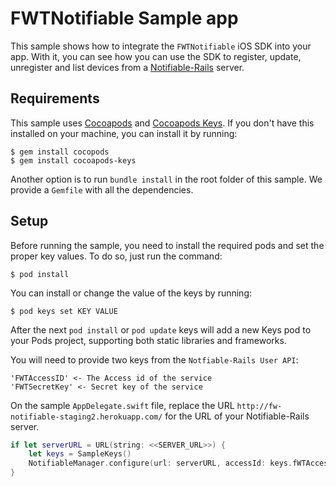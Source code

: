 # FWTNotifiable Sample app

This sample shows how to integrate the `FWTNotifiable` iOS SDK into your app. With it, you can see how you can use the SDK to register, update, unregister and list devices from a  [Notifiable-Rails](https://github.com/FutureWorkshops/Notifiable-Rails) server.

## Requirements

This sample uses [Cocoapods](https://cocoapods.org) and [Cocoapods Keys](https://github.com/orta/cocoapods-keys). If you don't have this installed on your machine, you can install it by running:

```
$ gem install cocopods
$ gem install cocoapods-keys
```

Another option is to run `bundle install` in the root folder of this sample. We provide a `Gemfile` with all the dependencies.

## Setup

Before running the sample, you need to install the required pods and set the proper key values. To do so, just run the command:

```
$ pod install
```

You can install or change the value of the keys by running:

```
$ pod keys set KEY VALUE
```

After the next `pod install` or `pod update` keys will add a new Keys pod to your Pods project, supporting both static libraries and frameworks.

You will need to provide two keys from the `Notfiable-Rails User API`:

```
'FWTAccessID' <- The Access id of the service
'FWTSecretKey' <- Secret key of the service
```

On the sample `AppDelegate.swift` file, replace the URL `http://fw-notifiable-staging2.herokuapp.com/` for the URL of your Notifiable-Rails server.

```swift
if let serverURL = URL(string: <<SERVER_URL>>) {
    let keys = SampleKeys()
    NotifiableManager.configure(url: serverURL, accessId: keys.fWTAccessID, secretKey: keys.fWTSecretKey, groupId: kAppGroupId)
}
```